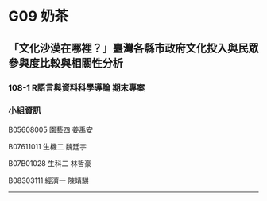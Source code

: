 G09 奶茶
======================

## 「文化沙漠在哪裡？」臺灣各縣市政府文化投入與民眾參與度比較與相關性分析

### 108-1 R語言與資料科學導論 期末專案

### 小組資訊

B05608005 園藝四 姜禹安

B07611011 生機二 魏廷宇

B07B01028 生科二 林哲豪

B08303111 經濟一 陳靖騏

----
